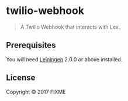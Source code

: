 # twilio-webhook
> A Twilio Webhook that interacts with Lex.

## Prerequisites

You will need [Leiningen][] 2.0.0 or above installed.

[leiningen]: https://github.com/technomancy/leiningen

## License

Copyright © 2017 FIXME
